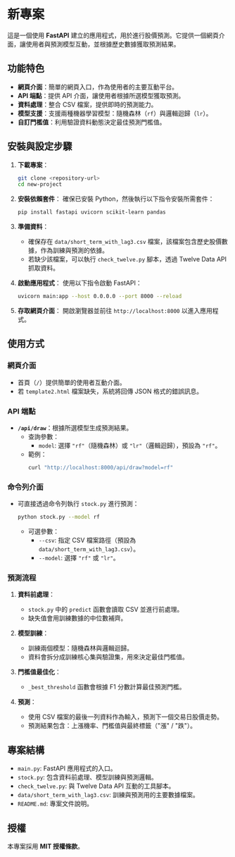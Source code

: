 # 新專案

這是一個使用 **FastAPI** 建立的應用程式，用於進行股價預測。它提供一個網頁介面，讓使用者與預測模型互動，並根據歷史數據獲取預測結果。

## 功能特色

- **網頁介面**：簡單的網頁入口，作為使用者的主要互動平台。
- **API 端點**：提供 API 介面，讓使用者根據所選模型獲取預測。
- **資料處理**：整合 CSV 檔案，提供即時的預測能力。
- **模型支援**：支援兩種機器學習模型：隨機森林（`rf`）與邏輯迴歸（`lr`）。
- **自訂門檻值**：利用驗證資料動態決定最佳預測門檻值。

## 安裝與設定步驟

1. **下載專案**：
   ```bash
   git clone <repository-url>
   cd new-project
   ```

2. **安裝依賴套件**：
   確保已安裝 Python，然後執行以下指令安裝所需套件：
   ```bash
   pip install fastapi uvicorn scikit-learn pandas
   ```

3. **準備資料**：
   - 確保存在 `data/short_term_with_lag3.csv` 檔案，該檔案包含歷史股價數據，作為訓練與預測的依據。
   - 若缺少該檔案，可以執行 `check_twelve.py` 腳本，透過 Twelve Data API 抓取資料。

4. **啟動應用程式**：
   使用以下指令啟動 FastAPI：
   ```bash
   uvicorn main:app --host 0.0.0.0 --port 8000 --reload
   ```

5. **存取網頁介面**：
   開啟瀏覽器並前往 `http://localhost:8000` 以進入應用程式。

## 使用方式

### 網頁介面
- 首頁（`/`）提供簡單的使用者互動介面。
- 若 `template2.html` 檔案缺失，系統將回傳 JSON 格式的錯誤訊息。

### API 端點
- **`/api/draw`**：根據所選模型生成預測結果。
  - 查詢參數：
    - `model`: 選擇 `"rf"`（隨機森林）或 `"lr"`（邏輯迴歸），預設為 `"rf"`。
  - 範例：
    ```bash
    curl "http://localhost:8000/api/draw?model=rf"
    ```

### 命令列介面
- 可直接透過命令列執行 `stock.py` 進行預測：
  ```bash
  python stock.py --model rf
  ```
  - 可選參數：
    - `--csv`: 指定 CSV 檔案路徑（預設為 `data/short_term_with_lag3.csv`）。
    - `--model`: 選擇 `"rf"` 或 `"lr"`。

### 預測流程

1. **資料前處理**：
   - `stock.py` 中的 `predict` 函數會讀取 CSV 並進行前處理。
   - 缺失值會用訓練數據的中位數補齊。

2. **模型訓練**：
   - 訓練兩個模型：隨機森林與邏輯迴歸。
   - 資料會拆分成訓練核心集與驗證集，用來決定最佳門檻值。

3. **門檻值最佳化**：
   - `_best_threshold` 函數會根據 F1 分數計算最佳預測門檻。

4. **預測**：
   - 使用 CSV 檔案的最後一列資料作為輸入，預測下一個交易日股價走勢。
   - 預測結果包含：上漲機率、門檻值與最終標籤（"漲" / "跌"）。

## 專案結構

- `main.py`: FastAPI 應用程式的入口。
- `stock.py`: 包含資料前處理、模型訓練與預測邏輯。
- `check_twelve.py`: 與 Twelve Data API 互動的工具腳本。
- `data/short_term_with_lag3.csv`: 訓練與預測用的主要數據檔案。
- `README.md`: 專案文件說明。

## 授權

本專案採用 **MIT 授權條款**。